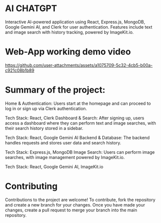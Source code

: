 # AI CHATGPT 
Interactive AI-powered application using React, Express.js, MongoDB, Google Gemini AI, and Clerk for user authentication. Features include text and image search with history tracking, powered by ImageKit.io.

# Web-App working demo video
https://github.com/user-attachments/assets/a1075709-5c32-4cb5-b00a-c921c08b1b89

# Summary of the project:

Home & Authentication: Users start at the homepage and can proceed to log in or sign up via Clerk authentication.

Tech Stack: React, Clerk
Dashboard & Search: After signing up, users access a dashboard where they can perform text and image searches, with their search history stored in a sidebar.

Tech Stack: React, Google Gemini AI
Backend & Database: The backend handles requests and stores user data and search history.

Tech Stack: Express.js, MongoDB
Image Search: Users can perform image searches, with image management powered by ImageKit.io.

Tech Stack: React, Google Gemini AI, ImageKit.io

# Contributing
Contributions to the project are welcome! To contribute, fork the repository and create a new branch for your changes. Once you have made your changes, create a pull request to merge your branch into the main repository.
